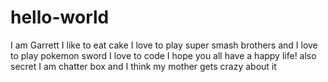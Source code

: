 # hello-world

I am Garrett I like to eat cake I love to play super smash brothers and I love to play pokemon sword  I love to code I hope you all have a happy life! also secret I am chatter box and I think my mother gets crazy about it
